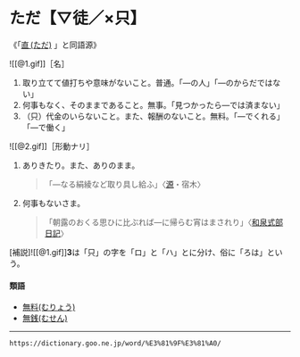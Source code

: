 # ただ【▽徒／×只】

《「[直 (ただ)](https://dictionary.goo.ne.jp/word/%E7%9B%B4_%28%E3%81%9F%E3%81%A0%29/#jn-136674) 」と同語源》

![[@1.gif]]［名］

1. 取り立てて値打ちや意味がないこと。普通。「―の人」「―のからだではない」
2. 何事もなく、そのままであること。無事。「見つかったら―では済まない」
3. （只）代金のいらないこと。また、報酬のないこと。無料。「―でくれる」「―で働く」
    

![[@2.gif]]［形動ナリ］

1. ありきたり。また、ありのまま。
    >「―なる絹綾など取り具し給ふ」〈[源](https://dictionary.goo.ne.jp/word/%E6%BA%90%E6%B0%8F%E7%89%A9%E8%AA%9E/#jn-69890)・宿木〉
2. 何事もないさま。
    >「朝露のおくる思ひに比ぶれば―に帰らむ宵はまされり」〈[和泉式部日記](https://dictionary.goo.ne.jp/word/%E5%92%8C%E6%B3%89%E5%BC%8F%E9%83%A8%E6%97%A5%E8%A8%98/#jn-11641)〉
        

\[補説\]![[@1.gif]]**3**は「只」の字を「ロ」と「ハ」とに分け、俗に「ろは」という。

#### 類語

-   [無料(むりょう)](https://dictionary.goo.ne.jp/word/%E7%84%A1%E6%96%99/#jn-216203)
-   [無銭(むせん)](https://dictionary.goo.ne.jp/word/%E7%84%A1%E9%8A%AD/#jn-215475)

---
`https://dictionary.goo.ne.jp/word/%E3%81%9F%E3%81%A0/`
